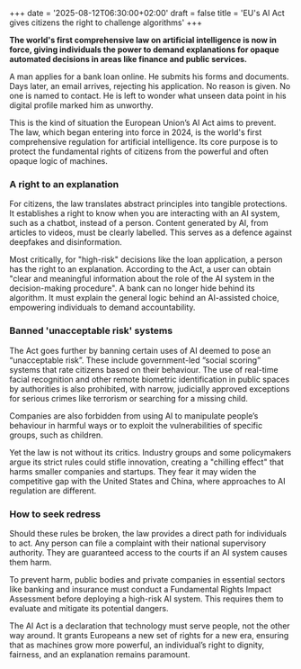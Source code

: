 +++
date = '2025-08-12T06:30:00+02:00'
draft = false
title = 'EU\'s AI Act gives citizens the right to challenge algorithms'
+++

**The world's first comprehensive law on artificial intelligence is now in force, giving individuals the power to demand explanations for opaque automated decisions in areas like finance and public services.**

A man applies for a bank loan online. He submits his forms and documents. Days later, an email arrives, rejecting his application. No reason is given. No one is named to contact. He is left to wonder what unseen data point in his digital profile marked him as unworthy.

This is the kind of situation the European Union’s AI Act aims to prevent. The law, which began entering into force in 2024, is the world's first comprehensive regulation for artificial intelligence. Its core purpose is to protect the fundamental rights of citizens from the powerful and often opaque logic of machines.

### A right to an explanation

For citizens, the law translates abstract principles into tangible protections. It establishes a right to know when you are interacting with an AI system, such as a chatbot, instead of a person. Content generated by AI, from articles to videos, must be clearly labelled. This serves as a defence against deepfakes and disinformation.

Most critically, for "high-risk" decisions like the loan application, a person has the right to an explanation. According to the Act, a user can obtain "clear and meaningful information about the role of the AI system in the decision-making procedure". A bank can no longer hide behind its algorithm. It must explain the general logic behind an AI-assisted choice, empowering individuals to demand accountability.

### Banned 'unacceptable risk' systems

The Act goes further by banning certain uses of AI deemed to pose an “unacceptable risk”. These include government-led “social scoring” systems that rate citizens based on their behaviour. The use of real-time facial recognition and other remote biometric identification in public spaces by authorities is also prohibited, with narrow, judicially approved exceptions for serious crimes like terrorism or searching for a missing child.

Companies are also forbidden from using AI to manipulate people’s behaviour in harmful ways or to exploit the vulnerabilities of specific groups, such as children.

Yet the law is not without its critics. Industry groups and some policymakers argue its strict rules could stifle innovation, creating a "chilling effect" that harms smaller companies and startups. They fear it may widen the competitive gap with the United States and China, where approaches to AI regulation are different.

### How to seek redress

Should these rules be broken, the law provides a direct path for individuals to act. Any person can file a complaint with their national supervisory authority. They are guaranteed access to the courts if an AI system causes them harm.

To prevent harm, public bodies and private companies in essential sectors like banking and insurance must conduct a Fundamental Rights Impact Assessment before deploying a high-risk AI system. This requires them to evaluate and mitigate its potential dangers.

The AI Act is a declaration that technology must serve people, not the other way around. It grants Europeans a new set of rights for a new era, ensuring that as machines grow more powerful, an individual’s right to dignity, fairness, and an explanation remains paramount.
